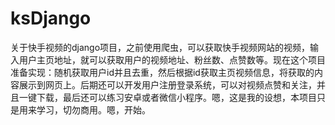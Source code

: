 # ksDjango
关于快手视频的django项目，之前使用爬虫，可以获取快手视频网站的视频，输入用户主页地址，就可以获取用户的视频地址、粉丝数、点赞数等。现在这个项目准备实现：随机获取用户id并且去重，然后根据id获取主页视频信息，将获取的内容展示到网页上。后期还可以开发用户注册登录系统，可以对视频点赞和关注，并且一键下载，最后还可以练习安卓或者微信小程序。嗯，这是我的设想，本项目只是用来学习，切勿商用。嗯，开始。
